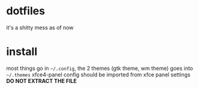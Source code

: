 # dotfiles
it's a shitty mess as of now

# install
most things go in `~/.config`, the 2 themes (gtk theme, wm theme) goes into `~/.themes`
xfce4-panel config should be imported from xfce panel settings **DO NOT EXTRACT THE FILE**
